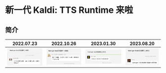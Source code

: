 # 新一代 Kaldi: TTS Runtime 来啦

## 简介
|2022.07.23|2022.10.26|2023.01.30|2023.08.20|
|---|---|---|---|
|![](./pic/tts/tts-2022-07-23.png)|![](./pic/tts/tts-2022-10-26.png)|![](./pic/tts/tts-2023-01-30.png)|![](./pic/tts/tts-2023-08-20.png)|
